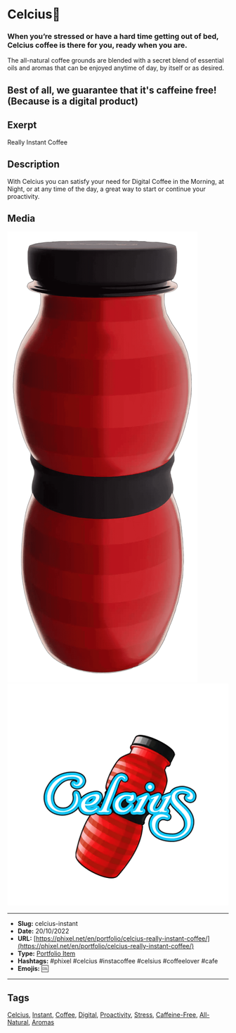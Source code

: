 # Celcius🥤
### When you’re stressed or have a hard time getting out of bed, Celcius coffee is there for you, ready when you are.

The all-natural coffee grounds are blended with a secret blend of essential oils and aromas that can be enjoyed anytime of day, by itself or as desired.

Best of all, we guarantee that it's caffeine free!
(Because is a digital product)
------------
## Exerpt
Really Instant Coffee
## Description
With Celcius you can satisfy your need for Digital Coffee in the Morning, at Night, or at any time of the day, a great way to start or continue your proactivity.
## Media
<img src="media/5daad8ca/celcius.png">
<img src="media/f42304d3/celcius.png">

------------
- **Slug:** celcius-instant
- **Date:** 20/10/2022
- **URL:** [https://phixel.net/en/portfolio/celcius-really-instant-coffee/](https://phixel.net/en/portfolio/celcius-really-instant-coffee/)
- **Type:** [Portfolio Item](#portfolio-item)
- **Hashtags:** #phixel #celcius #instacoffee #celsius #coffeelover #cafe
- **Emojis:** 🆒

------------
## Tags
[Celcius](#Celcius), [Instant](#Instant), [Coffee](#Coffee), [Digital](#Digital), [Proactivity](#Proactivity), [Stress](#Stress), [Caffeine-Free](#Caffeine-Free), [All-Natural](#All-Natural), [Aromas](#Aromas)
